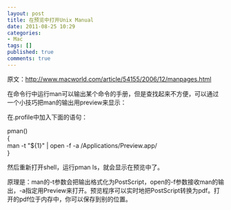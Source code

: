 ```yaml
---
layout: post
title: 在预览中打开Unix Manual
date: 2011-08-25 10:29
categories:
- Mac
tags: []
published: true
comments: true
---
```

<p><p>原文：<a href="http://www.macworld.com/article/54155/2006/12/manpages.html">http://www.macworld.com/article/54155/2006/12/manpages.html</a><a href="http://www.macworld.com/article/54155/2006/12/manpages.html"></a></p>
<p>在命令行中运行man可以输出某个命令的手册，但是查找起来不方便，可以通过一个小技巧把man的输出用preview来显示：</p>
<p>在.profile中加入下面的语句：</p>
<p>pman()<br />{<br />man -t "${1}" | open -f -a /Applications/Preview.app/<br />}</p>
<p>然后重新打开shell，运行pman ls，就会显示在预览中了。</p>
<p>原理是：man的-t参数会把输出格式化为PostScript，open的-f参数接收man的输出，-a指定用Preview来打开。预览程序可以实时地把PostScript转换为pdf。打开的pdf位于内存中，你可以保存到别的位置。</p></p>
